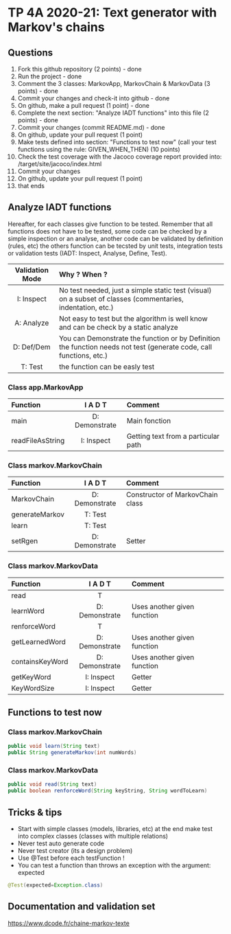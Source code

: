 # TP 4A 2020-21: Text generator with Markov's chains

## Questions
1. Fork this github repository  (2 points) - done
2. Run the project - done
3. Comment the 3 classes: MarkovApp, MarkovChain & MarkovData (3 points) - done
4. Commit your changes and check-it into github - done
5. On github, make a pull request (1 point) - done
6. Complete the next section: "Analyze IADT functions" into this file (2 points) - done
7. Commit your changes (commit README.md) - done
8. On github, update your pull request (1 point)
9. Make tests defined into section: "Functions to test now" (call your test functions using the rule: GIVEN_WHEN_THEN) (10 points)
10. Check the test coverage with the Jacoco coverage report provided into: /target/site/jacoco/index.html
11. Commit your changes
12. On github, update your pull request (1 point)
13. that ends

## Analyze IADT functions
Hereafter, for each classes give function to be tested. Remember that all functions does not have to be tested, some code can be checked by a simple inspection or an analyse, another code can be validated by definition (rules, etc) the others function can be tecsted by unit tests, integration tests or validation tests (IADT: Inspect, Analyse, Define, Test). 

| Validation Mode |   Why ? When ?  |
| :-------------: | :-------------- |
| I: Inspect | No test needed, just a simple static test (visual) on a subset of classes (commentaries, indentation, etc.) |
| A: Analyze | Not easy to test but the algorithm is well know and can be check by a static analyze |
| D: Def/Dem | You can Demonstrate the function or by Definition the function needs not test (generate code, call functions, etc.)|
| T: Test | the function can be easly test |

### Class app.MarkovApp

| Function      |     I A D T     |        Comment |
| :------------ | :-------------: | :------------- |
| main | D: Demonstrate | Main fonction  | 
| readFileAsString | I: Inspect  | Getting text from a particular path | 

### Class markov.MarkovChain

| Function      |     I A D T     |        Comment |
| :------------ | :-------------: | :------------- |
| MarkovChain  | D: Demonstrate | Constructor of MarkovChain class |
| generateMarkov  | T: Test |  |
| learn  | T: Test |  |
| setRgen  | D: Demonstrate | Setter |

### Class markov.MarkovData

| Function      |     I A D T     |        Comment |
| :------------ | :-------------: | :------------- |
| read  | T |  |
| learnWord  | D: Demonstrate | Uses another given function |
| renforceWord  | T |  |
| getLearnedWord | D: Demonstrate | Uses another given function |
| containsKeyWord | D: Demonstrate | Uses another given function  |
| getKeyWord | I: Inspect  | Getter |
| KeyWordSize | I: Inspect  | Getter |

## Functions to test now

### Class markov.MarkovChain

```Java
public void learn(String text)
public String generateMarkov(int numWords)
```

### Class markov.MarkovData

```Java
public void read(String text)
public boolean renforceWord(String keyString, String wordToLearn)
```

## Tricks & tips

- Start with simple classes (models, libraries, etc) at the end make test into complex classes (classes with multiple relations)
- Never test auto generate code
- Never test creator (its a design problem)
- Use @Test before each testFunction !
- You can test a function than throws an exception with the argument: expected
```Java
@Test(expected=Exception.class)
```

## Documentation and validation set
https://www.dcode.fr/chaine-markov-texte
